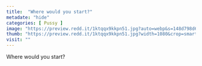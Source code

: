 ```yaml
---
title:  "Where would you start?"
metadate: "hide"
categories: [ Pussy ]
image: "https://preview.redd.it/1ktqqx9kkpn51.jpg?auto=webp&s=148d798d64b050e17aa10d00e20bcc0614da23df"
thumb: "https://preview.redd.it/1ktqqx9kkpn51.jpg?width=1080&crop=smart&auto=webp&s=1917464c8867be9152c6a9179a818db9da0ce8b9"
visit: ""
---
```

Where would you start?

